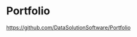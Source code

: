 # Portfolio

https://github.com/DataSolutionSoftware/Portfolio       
  
  
        
     
   
  
       
  
  
 
   

   
  
   
    
